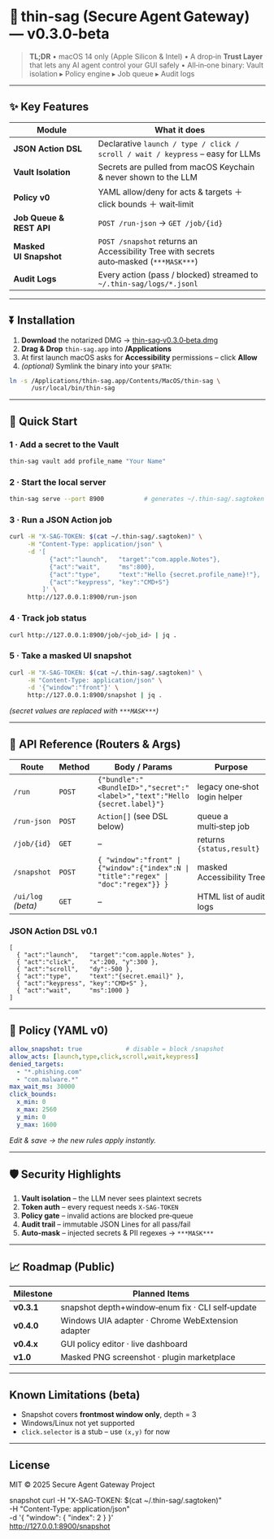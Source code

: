 # 🚪 thin‑sag (Secure Agent Gateway) — **v0.3.0‑beta**

> **TL;DR**
> • macOS 14 only (Apple Silicon & Intel)
> • A drop‑in **Trust Layer** that lets any AI agent control your GUI safely
> • All‑in‑one binary: Vault isolation ▸ Policy engine ▸ Job queue ▸ Audit logs

---

## ✨ Key Features

| Module                   | What it does                                                                           |
| ------------------------ | -------------------------------------------------------------------------------------- |
| **JSON Action DSL**      | Declarative `launch / type / click / scroll / wait / keypress` – easy for LLMs         |
| **Vault Isolation**      | Secrets are pulled from macOS Keychain & never shown to the LLM                        |
| **Policy v0**            | YAML allow/deny for acts & targets ＋ click bounds ＋ wait‑limit                         |
| **Job Queue & REST API** | `POST /run‑json`  →  `GET /job/{id}`                                                   |
| **Masked UI Snapshot**   | `POST /snapshot` returns an Accessibility Tree with secrets auto‑masked (`***MASK***`) |
| **Audit Logs**           | Every action (pass / blocked) streamed to `~/.thin-sag/logs/*.jsonl`                   |

---

## ⏬ Installation

1. **Download** the notarized DMG → [thin-sag‑v0.3.0‑beta.dmg](https://github.com/your-org/thin-sag/releases/latest)
2. **Drag & Drop** `thin-sag.app` into **/Applications**
3. At first launch macOS asks for **Accessibility** permissions – click **Allow**
4. *(optional)* Symlink the binary into your `$PATH`:

```bash
ln -s /Applications/thin-sag.app/Contents/MacOS/thin-sag \
      /usr/local/bin/thin-sag
```

---

## 🚀 Quick Start

### 1 · Add a secret to the Vault

```bash
thin-sag vault add profile_name "Your Name"
```

### 2 · Start the local server

```bash
thin-sag serve --port 8900           # generates ~/.thin-sag/.sagtoken
```

### 3 · Run a **JSON Action** job

```bash
curl -H "X-SAG-TOKEN: $(cat ~/.thin-sag/.sagtoken)" \
     -H "Content-Type: application/json" \
     -d '[
           {"act":"launch",   "target":"com.apple.Notes"},
           {"act":"wait",     "ms":800},
           {"act":"type",     "text":"Hello {secret.profile_name}!"},
           {"act":"keypress", "key":"CMD+S"}
         ]' \
     http://127.0.0.1:8900/run-json
```

### 4 · Track job status

```bash
curl http://127.0.0.1:8900/job/<job_id> | jq .
```

### 5 · Take a masked UI snapshot

```bash
curl -H "X-SAG-TOKEN: $(cat ~/.thin-sag/.sagtoken)" \
     -H "Content-Type: application/json" \
     -d '{"window":"front"}' \
     http://127.0.0.1:8900/snapshot | jq .
```

*(secret values are replaced with `***MASK***`)*

---

## 📡 API Reference (Routers & Args)

| Route              | Method | Body / Params                                                                        | Purpose                      |
| ------------------ | ------ | ------------------------------------------------------------------------------------ | ---------------------------- |
| `/run`             | `POST` | `{"bundle":"<BundleID>","secret":"<label>","text":"Hello {secret.label}"}`           | legacy one‑shot login helper |
| `/run-json`        | `POST` | `Action[]` (see DSL below)                                                           | queue a multi‑step job       |
| `/job/{id}`        | `GET`  | –                                                                                    | returns `{status,result}`    |
| `/snapshot`        | `POST` | `{ "window":"front" \| {"window":{"index":N \| "title":"regex" \| "doc":"regex"}} }` | masked Accessibility Tree    |
| `/ui/log` *(beta)* | `GET`  | –                                                                                    | HTML list of audit logs      |

### JSON Action DSL v0.1

```jsonc
[
  { "act":"launch",   "target":"com.apple.Notes" },
  { "act":"click",    "x":200, "y":300 },
  { "act":"scroll",   "dy":-500 },
  { "act":"type",     "text":"{secret.email}" },
  { "act":"keypress", "key":"CMD+S" },
  { "act":"wait",     "ms":1000 }
]
```

---

## 🔧 Policy (YAML v0)

```yaml
allow_snapshot: true            # disable = block /snapshot
allow_acts: [launch,type,click,scroll,wait,keypress]
denied_targets:
  - "*.phishing.com"
  - "com.malware.*"
max_wait_ms: 30000
click_bounds:
  x_min: 0
  x_max: 2560
  y_min: 0
  y_max: 1600
```

*Edit & save → the new rules apply instantly.*

---

## 🛡️ Security Highlights

1. **Vault isolation** – the LLM never sees plaintext secrets
2. **Token auth** – every request needs `X-SAG-TOKEN`
3. **Policy gate** – invalid actions are blocked pre‑queue
4. **Audit trail** – immutable JSON Lines for all pass/fail
5. **Auto‑mask** – injected secrets & PII regexes → `***MASK***`

---

## 📈 Roadmap (Public)

| Milestone  | Planned Items                                     |
| ---------- | ------------------------------------------------- |
| **v0.3.1** | snapshot depth+window‑enum fix · CLI self‑update  |
| **v0.4.0** | Windows UIA adapter · Chrome WebExtension adapter |
| **v0.4.x** | GUI policy editor · live dashboard                |
| **v1.0**   | Masked PNG screenshot · plugin marketplace        |

---

## Known Limitations (beta)

* Snapshot covers **frontmost window only**, depth = 3
* Windows/Linux not yet supported
* `click.selector` is a stub – use `(x,y)` for now

---

## License

MIT © 2025 Secure Agent Gateway Project

snapshot
curl -H "X-SAG-TOKEN: $(cat ~/.thin-sag/.sagtoken)" \
     -H "Content-Type: application/json" \
     -d '{ "window": { "index": 2 } }' \
     http://127.0.0.1:8900/snapshot

